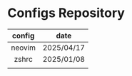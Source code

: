 # Configs Repository

| config |    date    |
| :----: | :--------: |
| neovim | 2025/04/17 |
| zshrc  | 2025/01/08 |
|        |            |
